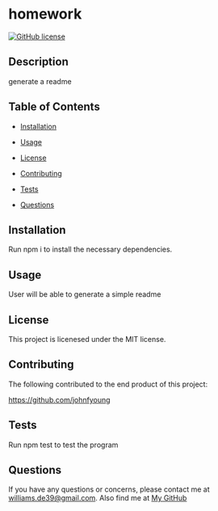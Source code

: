 
  # homework
  [![GitHub license](https://img.shields.io/badge/license-MIT-purple.svg)](https://github.com/eugenius760)

  ## Description

generate a readme

## Table of Contents

* [Installation](#installation)

* [Usage](#usage)

* [License](#license)

* [Contributing](#contributing)

* [Tests](#tests)

* [Questions](#questions)

## Installation

Run npm i to install the necessary dependencies.

## Usage

User will be able to generate a simple readme

## License

This project is licenesed under the MIT license.

## Contributing

The following contributed to the end product of this project:

https://github.com/johnfyoung

## Tests

Run npm test to test the program

## Questions

If you have any questions or concerns, please contact me at williams.de39@gmail.com.
Also find me at [My GitHub](https://github.com/eugenius760)
  